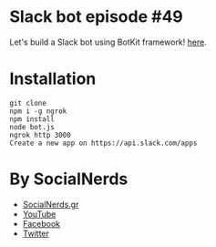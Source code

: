 # Slack bot episode #49

Let's build a Slack bot using BotKit framework! [here](https://youtu.be/Km-VjeB7z3w).

# Installation
```
git clone
npm i -g ngrok
npm install
node bot.js
ngrok http 3000
Create a new app on https://api.slack.com/apps
```

# By SocialNerds
* [SocialNerds.gr](https://www.socialnerds.gr/)
* [YouTube](https://www.youtube.com/SocialNerdsGR)
* [Facebook](https://www.facebook.com/SocialNerdsGR)
* [Twitter](https://twitter.com/socialnerdsgr)
